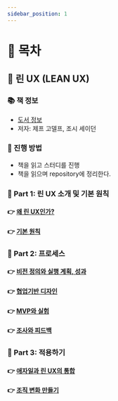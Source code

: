 ```yaml
---
sidebar_position: 1
---
```


# 🚀 목차

## 🚀 린 UX (LEAN UX)

### 📚 책 정보
- [도서 정보](http://www.yes24.com/Product/Goods/11043345)
- 저자: 제프 고델프, 조시 세이던

### 🎯 진행 방법
- 책을 읽고 스터디를 진행
- 책을 읽으며 repository에 정리한다.

### 🐣 Part 1: 린 UX 소개 및 기본 원칙
#### 👉 [왜 린 UX인가?](/docs/agile/lean-ux/chapter-1)
#### 👉 [기본 원칙](/docs/agile/lean-ux/chapter-2)

### 🐣 Part 2: 프로세스
#### 👉 [비전 정의와 실행 계획, 성과](/docs/agile/lean-ux/chapter-3)
#### 👉 [협업기반 디자인](/docs/agile/lean-ux/chapter-4)
#### 👉 [MVP와 실험](/docs/agile/lean-ux/chapter-5)
#### 👉 [조사와 피드백](/docs/agile/lean-ux/chapter-6)

### 🐣 Part 3: 적용하기
#### 👉 [애자일과 린 UX의 통합](/docs/agile/lean-ux/chapter-7)
#### 👉 [조직 변화 만들기](/docs/agile/lean-ux/chapter-8)
